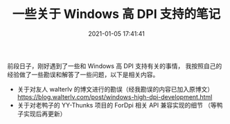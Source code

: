 ﻿---
title: 一些关于 Windows 高 DPI 支持的笔记
date: 2021-01-05 17:41:41
categories:
- [笔记, Windows]
tags:
- 笔记
- Windows
---

前段日子，刚好遇到了一些和 Windows 高 DPI 支持有关的事情，
我按照自己的经验做了一些勘误和解答了一些问题，以下是相关内容。

- 关于对友人 walterlv 的博文进行的勘误（经我勘误的内容已加入原博文）
  https://blog.walterlv.com/post/windows-high-dpi-development.html
- 关于对老鸭子的 YY-Thunks 项目的 ForDpi 相关 API 兼容实现的细节
  （等鸭子实现后再更新）
